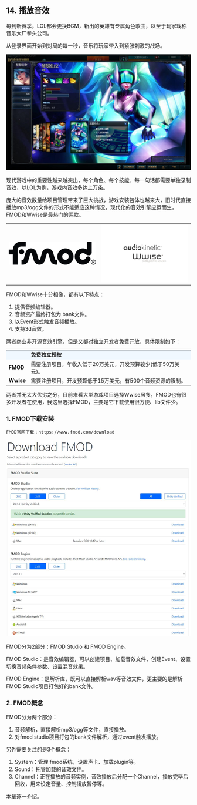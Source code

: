 ## 14. 播放音效

每到新赛季，LOL都会更换BGM，新出的英雄有专属角色歌曲，以至于玩家戏称音乐大厂拳头公司。

从登录界面开始到对局的每一秒，音乐将玩家带入到紧张刺激的战场。

![](../../imgs/play_sound/play_sound/djsona.jpg)

现代游戏中的重要性越来越突出，每个角色、每个技能、每一句话都需要单独录制音效，以LOL为例，游戏内音效多达上万条。

庞大的音效数量给项目管理带来了巨大挑战，游戏安装包体也越来大，旧时代直接播放mp3/ogg文件的形式不能适应这种情况，现代化的音效引擎应运而生，FMOD和Wwise是最热门的两款。

<table>
<tr>
<td><img src="../../imgs/play_sound/play_sound/fmod_logo_black.png" width=500></td>
<td><img src="../../imgs/play_sound/play_sound/wwise.jpg" width=500></td>
</tr>
</table>

FMOD和Wwise十分相像，都有以下特点：

1. 提供音频编辑器。
2. 音频资产最终打包为.bank文件。
3. 以Event形式触发音频播放。
4. 支持3d音效。

两者商业非开源音效引擎，但是又都对独立开发者免费开放，具体限制如下：

<table>
<tr ><td bgcolor="AliceBlue"><b></td><td bgcolor="AliceBlue"><b>免费独立授权</td></tr>
<tr><td><b>FMOD</td><td>需要注册项目，年收入低于20万美元，开发预算较少(低于50万美元)。</td></tr>
<tr><td rowspan="6"><b>Wwise</td><td>需要注册项目，开发预算低于15万美元，有500个音频资源的限制。</td></tr>
</table>

两者并无太大优劣之分，目前来看大型游戏项目选择Wwise居多，FMOD也有很多开发者在使用，我这里选择FMOD，主要是它下载使用很方便、lib文件少。

### 1. FMOD下载安装

```bash
FMOD官网下载：https://www.fmod.com/download
```

![](../../imgs/play_sound/play_sound/fmod_download.jpg)

FMOD分为2部分：FMOD Studio 和 FMOD Engine。

FMOD Studio：是音效编辑器，可以创建项目、加载音效文件、创建Event、设置切换音频条件参数、设置混音效果。

FMOD Engine：是解析库，既可以直接解析wav等音效文件，更主要的是解析FMOD Studio项目打包好的bank文件。

### 2. FMOD概念

FMOD分为两个部分：

1. 音频解析，直接解析mp3/ogg等文件，直接播放。
2. 对fmod studio项目打包的bank文件解析，通过event触发播放。

另外需要关注的是3个概念：

1. System：管理 fmod系统，设置声卡、加载plugin等。
2. Sound：托管加载的音效文件。
3. Channel：正在播放的音频实例，音效播放后分配一个Channel，播放完毕后回收，用来设定音量、控制播放暂停等。

本章逐一介绍。

